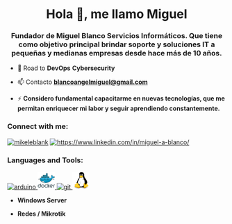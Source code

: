 <h1 align="center">Hola 👋, me llamo Miguel</h1>
<h3 align="center">Fundador de Miguel Blanco Servicios Informáticos. Que tiene como objetivo principal brindar soporte y soluciones IT a pequeñas y medianas empresas desde hace más de 10 años. </h3>

- 🌱 Road to **DevOps** **Cybersecurity**

- 📫 Contacto **blancoangelmiguel@gmail.com**

- ⚡ **Considero fundamental capacitarme en nuevas tecnologías, que me permitan enriquecer mi labor y seguir aprendiendo constantemente.**

<h3 align="left">Connect with me:</h3>
<p align="left">
<a href="https://twitter.com/mikeleblank" target="blank"><img align="center" src="https://raw.githubusercontent.com/rahuldkjain/github-profile-readme-generator/master/src/images/icons/Social/twitter.svg" alt="mikeleblank" height="30" width="40" /></a>
<a href="https://linkedin.com/in/miguel-a-blanco/" target="blank"><img align="center" src="https://raw.githubusercontent.com/rahuldkjain/github-profile-readme-generator/master/src/images/icons/Social/linked-in-alt.svg" alt="https://www.linkedin.com/in/miguel-a-blanco/" height="30" width="40" /></a>
</p>

<h3 align="left">Languages and Tools:</h3>
<p align="left"> <a href="https://www.arduino.cc/" target="_blank" rel="noreferrer"> <img src="https://cdn.worldvectorlogo.com/logos/arduino-1.svg" alt="arduino" width="40" height="40"/> </a> <a href="https://www.docker.com/" target="_blank" rel="noreferrer"> <img src="https://raw.githubusercontent.com/devicons/devicon/master/icons/docker/docker-original-wordmark.svg" alt="docker" width="40" height="40"/> </a> <a href="https://git-scm.com/" target="_blank" rel="noreferrer"> <img src="https://www.vectorlogo.zone/logos/git-scm/git-scm-icon.svg" alt="git" width="40" height="40"/> </a> <a href="https://www.linux.org/" target="_blank" rel="noreferrer"> <img src="https://raw.githubusercontent.com/devicons/devicon/master/icons/linux/linux-original.svg" alt="linux" width="40" height="40"/> </a> </p>

- **Windows Server**

- **Redes / Mikrotik**
